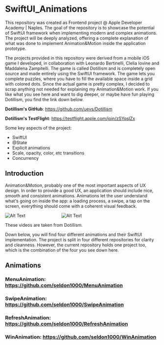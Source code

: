# SwiftUI_Animations
This repository was created as Frontend project @ Apple Developer Academy | Naples. The goal of the repository is to showcase the potential of SwiftUI framework when implementing modern and complex animations. The project will be deeply analyzed, offering a complete explanation of what was done to implement Animation&Motion inside the application prototype.

The projects provided in this repository were derived from a mobile iOS game I developed, in collaboration with Leonardo Bertinelli, Clelia Iovine and Maddalena Zampitelli. The game is called Dotillism and is completely open source and made entirely using the SwiftUI framework. The game lets you complete puzzles, where you have to fill the available space inside a grid with colored dots. Since the actual game is pretty complex, I decided to scrap anything not needed for explaining my Animation&Motion work. If you like what you see here and want to dig deeper, or maybe have fun playing Dotillism, you find the link down below.

**Dotillism's GitHub**: https://github.com/uevs/Dotillism

**Dotillism's TestFlight**: https://testflight.apple.com/join/zSYqsIZx

Some key aspects of the project:
- SwiftUI
- @State
- Explicit animations
- Scale, opacity, color, etc transitions
- Concurrency


## Introduction
Animation&Motion, probably one of the most important aspects of UX design. In order to provide a good UX, an application should include nice, smooth and consistent animations. Animations let the user understand what's going on inside the app: a loading process, a swipe, a tap on the screen, everything should come with a coherent visual feedback.

![Alt Text](https://github.com/seldon1000/SwiftUI_Animations/blob/main/ezgif-2-a1c545c1e7.gif)                              ![Alt Text](https://github.com/seldon1000/SwiftUI_Animations/blob/main/ezgif-2-72a74f9641.gif)

These videos are taken from Dotillism.

Down below, you will find four different animations and their SwiftUI implementation. The project is split in four different repositories for clarity and cleanness. However, the current repository holds one project too, which is the combination of the four you see down here.

## Animations

### MenuAnimation: https://github.com/seldon1000/MenuAnimation
### SwipeAnimation: https://github.com/seldon1000/SwipeAnimation
### RefreshAnimation: https://github.com/seldon1000/RefreshAnimation
### WinAnimation: https://github.com/seldon1000/WinAnimation
